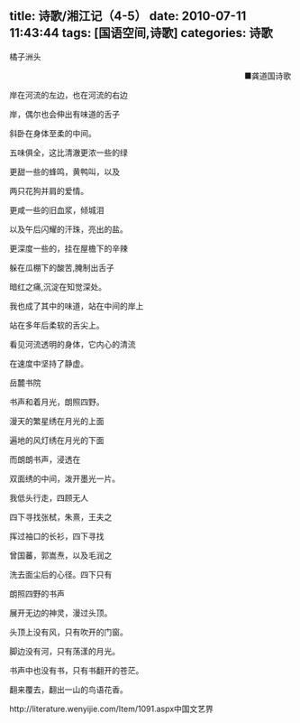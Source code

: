 title: 诗歌/湘江记（4-5）
date: 2010-07-11 11:43:44
tags: [国语空间,诗歌]
categories: 诗歌
---
 <p>橘子洲头</p> 
 <p align="right"> ■龚道国诗歌&nbsp;</p> 
 <p>岸在河流的左边，也在河流的右边</p> 
 <p>岸，偶尔也会伸出有味道的舌子</p> 
 <p>斜卧在身体至柔的中间。</p> 
 <p>五味俱全，这比清澈更浓一些的绿</p> 
 <p>更甜一些的蜂鸣，黄鸭叫，以及</p> 
 <p>两只花狗并肩的爱情。</p> 
 <p>更咸一些的旧血浆，倾城泪</p> 
<!-- more --><p>以及午后闪耀的汗珠，亮出的盐。</p> 
 <p>更深度一些的，挂在屋檐下的辛辣</p> 
 <p>躲在瓜棚下的酸苦,腌制出舌子</p> 
 <p>暗红之痛,沉淀在知觉深处。</p> 
 <p>我也成了其中的味道，站在中间的岸上</p> 
 <p>站在多年后柔软的舌尖上。</p> 
 <p>看见河流透明的身体，它内心的清流</p> 
 <p>在速度中坚持了静虚。</p> 
 <p>岳麓书院</p> 
 <p>书声和着月光，朗照四野。</p> 
 <p>漫天的繁星绣在月光的上面</p> 
 <p>遍地的风灯绣在月光的下面</p> 
 <p>而朗朗书声，浸透在</p> 
 <p>双面绣的中间，泼开墨光一片。</p> 
 <p>我低头行走，四顾无人</p> 
 <p>四下寻找张栻，朱熹，王夫之</p> 
 <p>挥过袖口的长衫，四下寻找</p> 
 <p>曾国蕃，郭嵩焘，以及毛润之</p> 
 <p>洗去面尘后的心径。四下只有</p> 
 <p>朗照四野的书声</p> 
 <p>展开无边的神灵，漫过头顶。</p> 
 <p>头顶上没有风，只有吹开的门窗。</p> 
 <p>脚边没有河，只有荡漾的月光。</p> 
 <p>书声中也没有书，只有书翻开的苍茫。</p> 
 <p>翻来覆去，翻出一山的鸟语花香。</p> 
 <p>http://literature.wenyijie.com/Item/1091.aspx中国文艺界</p> 
